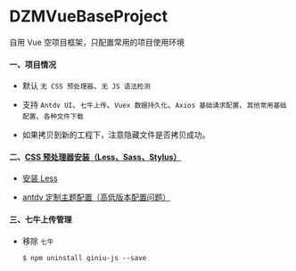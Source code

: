 # DZMVueBaseProject

自用 Vue 空项目框架，只配置常用的项目使用环境

#### 一、项目情况

* 默认 `无 CSS 预处理器`、`无 JS 语法检测`

* 支持 `Antdv UI`、`七牛上传`、`Vuex 数据持久化`、`Axios 基础请求配置`、`其他常用基础配置`、`各种文件下载`

* 如果拷贝到新的工程下，注意隐藏文件是否拷贝成功。

#### 二、[CSS 预处理器安装（Less、Sass、Stylus）](https://blog.csdn.net/zz00008888/article/details/118525946)

* [安装 Less](https://blog.csdn.net/zz00008888/article/details/118516000)

* [antdv 定制主题配置（高低版本配置问题）](https://blog.csdn.net/zz00008888/article/details/118494079)

#### 三、七牛上传管理

* 移除 `七牛`

  ```
  $ npm uninstall qiniu-js --save
  ```

